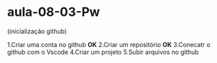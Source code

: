 # aula-08-03-Pw
(inicialização github) 

1.Criar uma conta no github **OK**
2.Criar um repositório **OK**
3.Conecatr o github com o Vscode 
4.Criar um projeto
5.Subir arquivos no github

